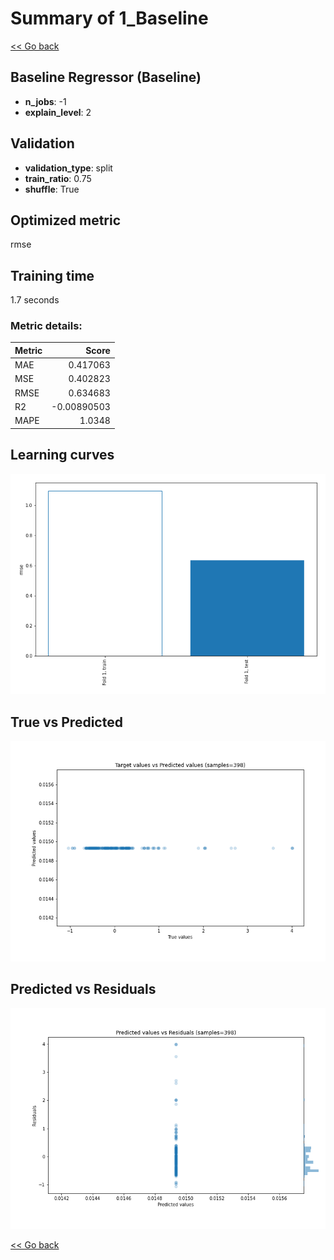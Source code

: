 # Summary of 1_Baseline

[<< Go back](../README.md)


## Baseline Regressor (Baseline)
- **n_jobs**: -1
- **explain_level**: 2

## Validation
 - **validation_type**: split
 - **train_ratio**: 0.75
 - **shuffle**: True

## Optimized metric
rmse

## Training time

1.7 seconds

### Metric details:
| Metric   |       Score |
|:---------|------------:|
| MAE      |  0.417063   |
| MSE      |  0.402823   |
| RMSE     |  0.634683   |
| R2       | -0.00890503 |
| MAPE     |  1.0348     |



## Learning curves
![Learning curves](learning_curves.png)
## True vs Predicted

![True vs Predicted](true_vs_predicted.png)


## Predicted vs Residuals

![Predicted vs Residuals](predicted_vs_residuals.png)



[<< Go back](../README.md)
